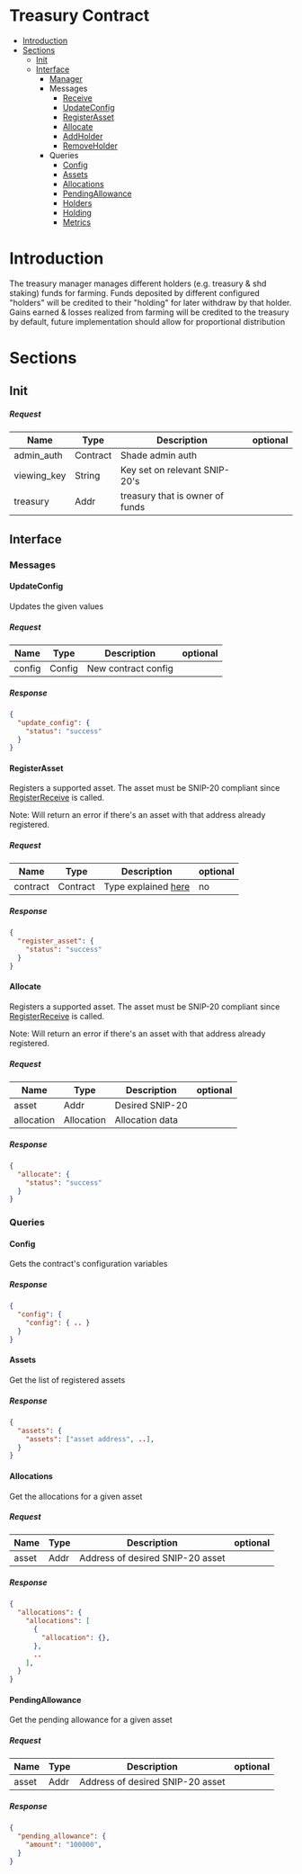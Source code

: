 # Treasury Contract
* [Introduction](#Introduction)
* [Sections](#Sections)
    * [Init](#Init)
    * [Interface](#Interface)
        * [Manager](/packages/shade_protocol/src/MANAGER.md)
        * Messages
            * [Receive](#Receive)
            * [UpdateConfig](#UpdateConfig)
            * [RegisterAsset](#RegisterAsset)
            * [Allocate](#Allocate)
            * [AddHolder](#AddHolder)
            * [RemoveHolder](#RemoveHolder)
        * Queries
            * [Config](#Config)
            * [Assets](#Assets)
            * [Allocations](#Allocations)
            * [PendingAllowance](#PendingAllowance)
            * [Holders](#Holders)
            * [Holding](#Holding)
            * [Metrics](#Metrics)
# Introduction
The treasury manager manages different holders (e.g. treasury & shd staking) funds for farming.
Funds deposited by different configured "holders" will be credited to their "holding" for later withdraw by that holder.
Gains earned & losses realized from farming will be credited to the treasury by default, future implementation should allow for proportional distribution

# Sections

## Init
##### Request
|Name      |Type      |Description                                                                                                        | optional |
|----------|----------|-------------------------------------------------------------------------------------------------------------------|----------|
|admin_auth     | Contract |  Shade admin auth
|viewing_key | String |  Key set on relevant SNIP-20's
|treasury    | Addr |  treasury that is owner of funds

## Interface

### Messages
#### UpdateConfig
Updates the given values
##### Request
|Name      |Type      |Description                                                                                                        | optional |
|----------|----------|-------------------------------------------------------------------------------------------------------------------|----------|
|config    | Config   |  New contract config
##### Response
```json
{
  "update_config": {
    "status": "success"
  }
}
```

#### RegisterAsset
Registers a supported asset. The asset must be SNIP-20 compliant since [RegisterReceive](https://github.com/SecretFoundation/SNIPs/blob/master/SNIP-20.md#RegisterReceive) is called.

Note: Will return an error if there's an asset with that address already registered.
##### Request
|Name        |Type    |Description                                                                                                            | optional |
|------------|--------|-----------------------------------------------------------------------------------------------------------------------|----------|
|contract    | Contract |  Type explained [here](#Contract)                                                                                     |  no      |
##### Response
```json
{
  "register_asset": {
    "status": "success"
  }
}
```

#### Allocate
Registers a supported asset. The asset must be SNIP-20 compliant since [RegisterReceive](https://github.com/SecretFoundation/SNIPs/blob/master/SNIP-20.md#RegisterReceive) is called.

Note: Will return an error if there's an asset with that address already registered.
##### Request
|Name        |Type    |Description                                                                                                            | optional |
|------------|--------|-----------------------------------------------------------------------------------------------------------------------|----------|
|asset       | Addr |  Desired SNIP-20
|allocation  | Allocation | Allocation data
##### Response
```json
{
  "allocate": {
    "status": "success"
  }
}
```

### Queries

#### Config
Gets the contract's configuration variables
##### Response
```json
{
  "config": {
    "config": { .. }
  }
}
```

#### Assets
Get the list of registered assets
##### Response
```json
{
  "assets": {
    "assets": ["asset address", ..],
  }
}
```

#### Allocations
Get the allocations for a given asset

##### Request
|Name        |Type    |Description                                                                                                            | optional |
|------------|--------|-----------------------------------------------------------------------------------------------------------------------|----------|
|asset      | Addr | Address of desired SNIP-20 asset

##### Response
```json
{
  "allocations": {
    "allocations": [
      {
        "allocation": {},
      },
      ..
    ],
  }
}
```

#### PendingAllowance
Get the pending allowance for a given asset

##### Request
|Name        |Type    |Description                                                                                                            | optional |
|------------|--------|-----------------------------------------------------------------------------------------------------------------------|----------|
|asset      | Addr | Address of desired SNIP-20 asset

##### Response
```json
{
  "pending_allowance": {
    "amount": "100000",
  }
}
```
